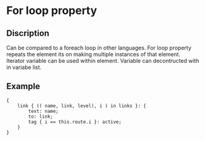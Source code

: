 # For loop property

## Discription
Can be compared to a foreach loop in other languages.
For loop property repeats the element its on making multiple instances of that element.
Iterator variable can be used within element.
Variable can decontructed with in variabe list.

## Example

```nml
{
    link { (( name, link, level), i ) in links }: {
        text: name;
        to: link;
        tag { i == this.route.i }: active;
    }
}
```
